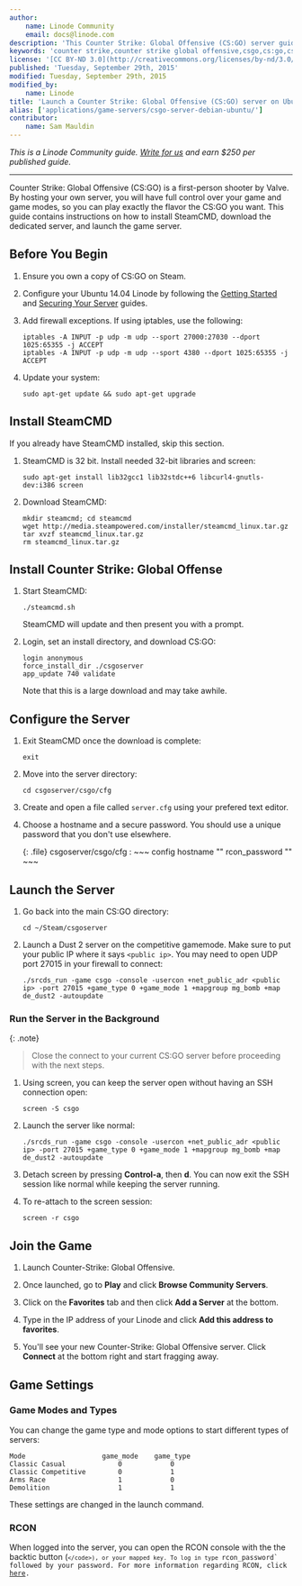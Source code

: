 ```yaml
---
author:
    name: Linode Community
    email: docs@linode.com
description: 'This Counter Strike: Global Offensive (CS:GO) server guide contains instructions on how to install SteamCMD, download the dedicated server, and launch the game server.'
keywords: 'counter strike,counter strike global offensive,csgo,cs:go,csgo server,csgo server hosting, steam servers,game servers,games,ubuntu,ubuntu 14.04'
license: '[CC BY-ND 3.0](http://creativecommons.org/licenses/by-nd/3.0/us/)'
published: 'Tuesday, September 29th, 2015'
modified: Tuesday, September 29th, 2015
modified_by:
    name: Linode
title: 'Launch a Counter Strike: Global Offensive (CS:GO) server on Ubuntu 14.04'
alias: ['applications/game-servers/csgo-server-debian-ubuntu/']
contributor:
    name: Sam Mauldin
---
```


*This is a Linode Community guide. [Write for us](/docs/contribute) and earn $250 per published guide.*

<hr>

Counter Strike: Global Offensive (CS:GO) is a first-person shooter by Valve. By hosting your own server, you will have full control over your game and game modes, so you can play exactly the flavor the CS:GO you want. This guide contains instructions on how to install SteamCMD, download the dedicated server, and launch the game server.

## Before You Begin

1.  Ensure you own a copy of CS:GO on Steam.

2.  Configure your Ubuntu 14.04 Linode by following the [Getting Started](/docs/getting-started) and [Securing Your Server](/docs/security/securing-your-server) guides.

3.  Add firewall exceptions. If using iptables, use the following:

        iptables -A INPUT -p udp -m udp --sport 27000:27030 --dport 1025:65355 -j ACCEPT
        iptables -A INPUT -p udp -m udp --sport 4380 --dport 1025:65355 -j ACCEPT
        
4.  Update your system:

        sudo apt-get update && sudo apt-get upgrade

## Install SteamCMD

If you already have SteamCMD installed, skip this section.

1.  SteamCMD is 32 bit. Install needed 32-bit libraries and screen:

        sudo apt-get install lib32gcc1 lib32stdc++6 libcurl4-gnutls-dev:i386 screen

2.  Download SteamCMD:

        mkdir steamcmd; cd steamcmd
        wget http://media.steampowered.com/installer/steamcmd_linux.tar.gz
        tar xvzf steamcmd_linux.tar.gz
        rm steamcmd_linux.tar.gz


## Install Counter Strike: Global Offense

1.  Start SteamCMD:

        ./steamcmd.sh

    SteamCMD will update and then present you with a prompt.

2.  Login, set an install directory, and download CS:GO:

        login anonymous
        force_install_dir ./csgoserver
        app_update 740 validate

    Note that this is a large download and may take awhile.


## Configure the Server

1.  Exit SteamCMD once the download is complete:

        exit

2.  Move into the server directory:

        cd csgoserver/csgo/cfg

3.  Create and open a file called `server.cfg` using your prefered text editor.

4.  Choose a hostname and a secure password. You should use a unique password that you don't use elsewhere.

    {: .file}
    csgoserver/csgo/cfg
    :   ~~~ config
        hostname "<hostname>"
        rcon_password "<password>"
        ~~~

## Launch the Server

1.  Go back into the main CS:GO directory:

        cd ~/Steam/csgoserver

2.  Launch a Dust 2 server on the competitive gamemode. Make sure to put your public IP where it says `<public ip>`.
You may need to open UDP port 27015 in your firewall to connect:

        ./srcds_run -game csgo -console -usercon +net_public_adr <public ip> -port 27015 +game_type 0 +game_mode 1 +mapgroup mg_bomb +map de_dust2 -autoupdate
        
### Run the Server in the Background

{: .note}
>
>Close the connect to your current CS:GO server before proceeding with the next steps.

1.  Using screen, you can keep the server open without having an SSH connection open:

        screen -S csgo

2.  Launch the server like normal:

        ./srcds_run -game csgo -console -usercon +net_public_adr <public ip> -port 27015 +game_type 0 +game_mode 1 +mapgroup mg_bomb +map de_dust2 -autoupdate 

3.  Detach screen by pressing **Control-a**, then **d**. You can now exit the SSH session like normal while keeping the server running.

4.  To re-attach to the screen session:
    
        screen -r csgo


## Join the Game

1.  Launch Counter-Strike: Global Offensive.

2.  Once launched, go to **Play** and click **Browse Community Servers**.

3.  Click on the **Favorites** tab and then click **Add a Server** at the bottom.

4.  Type in the IP address of your Linode and click **Add this address to favorites**.

5.  You'll see your new Counter-Strike: Global Offensive server. Click **Connect** at the bottom right and start fragging away.


## Game Settings

### Game Modes and Types

You can change the game type and mode options to start different types of servers:

    Mode                   game_mode    game_type
    Classic Casual             0            0
    Classic Competitive        0            1
    Arms Race                  1            0
    Demolition                 1            1

These settings are changed in the launch command.

### RCON

When logged into the server, you can open the RCON console with the the backtic button (<code>`</code>), or your mapped key. To log in type `rcon_password` followed by your password. For more information regarding RCON, click [here](/docs/applications/game-servers/team-fortress2-on-debian-and-ubuntu#rcon).
